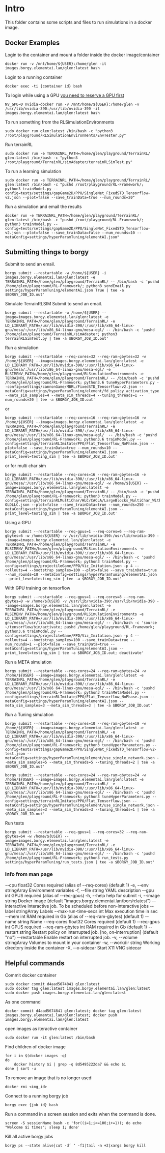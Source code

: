 
# Intro

This folder contains some scripts and files to run simulations in a docker image.

## Docker Examples

Login to the container and mount a folder inside the docker image/container
```
docker run -v /mnt/home/${USER}:/home/glen -it images.borgy.elementai.lan/glen:latest bash
```
Login to a running container
```
docker exec -ti {container id} bash
```

To login while using a GPU [you need to reserve a GPU first](https://elementai.atlassian.net/wiki/spaces/DEV/pages/6698906/Using+GPU+nodes)
```
NV_GPU=0 nvidia-docker run -v /mnt/home/${USER}:/home/glen -v /usr/lib/nvidia-390:/usr/lib/nvidia-390 -it images.borgy.elementai.lan/glen:latest bash
```


To run something from the RLSimulationEnvironments

```
sudo docker run glen:latest /bin/bash -c "python3 /root/playground/RLSimulationEnvironments/EnvTester.py"
```

Run terrainRL
```
sudo docker run -e TERRAINRL_PATH=/home/glen/playground/TerrainRL/ glen:latest /bin/bash -c "python3 /root/playground/TerrainRL/simAdapter/terrainRLSimTest.py"
```

To run a learning simulation

```
sudo docker run -e TERRAINRL_PATH=/home/glen/playground/TerrainRL/ glen:latest /bin/bash -c "pushd /root/playground/RL-Framework/; python3 trainModel.py --config=tests/settings/gapGame2D/PPO/SingleNet_FixedSTD_Tensorflow-v2.json --plot=false --save_trainData=true --num_rounds=20"
```

Run a simulation and email the results
```
docker run -e TERRAINRL_PATH=/home/glen/playground/TerrainRL/ glen:latest /bin/bash -c "pushd /root/playground/RL-Framework/; python3 trainModel.py --config=tests/settings/gapGame2D/PPO/SingleNet_FixedSTD_Tensorflow-v2.json --plot=false --save_trainData=false --num_rounds=10 --metaConfig=settings/hyperParamTuning/elementAI.json"
```
## Submitting things to borgy

Submit to send an email.  
```
borgy submit --restartable -w /home/${USER} -i images.borgy.elementai.lan/glen:latest -e TERRAINRL_PATH=/home/glen/playground/TerrainRL/ -- /bin/bash -c 'pushd /home/glen/playground/RL-Framework/; python3 sendEmail.py settings/hyperParamTuning/elementAI.json True | tee -a $BORGY_JOB_ID.out'
```

Simulate TerrainRLSIM
Submit to send an email.  
```
borgy submit --restartable -w /home/${USER} --image=images.borgy.elementai.lan/glen:latest -e TERRAINRL_PATH=/home/glen/playground/TerrainRL/ -e LD_LIBRARY_PATH=/usr/lib/nvidia-390/:/usr/lib/x86_64-linux-gnu/mesa/:/usr/lib/x86_64-linux-gnu/mesa-egl/ -- /bin/bash -c 'pushd /home/glen/playground/TerrainRL/simAdapter; python3 terrainRLSimTest.py | tee -a $BORGY_JOB_ID.out'
```

Run a simulation  
```
borgy submit --restartable --req-cores=32 --req-ram-gbytes=32 -w /home/${USER} --image=images.borgy.elementai.lan/glen:latest -e LD_LIBRARY_PATH=/usr/lib/nvidia-390/:/usr/lib/x86_64-linux-gnu/mesa/:/usr/lib/x86_64-linux-gnu/mesa-egl/ -e RLSIMENV_PATH=/home/glen/playground/RLSimulationEnvironments -e TERRAINRL_PATH=/home/glen/playground/TerrainRL/ -- /bin/bash -c 'pushd /home/glen/playground/RL-Framework; python3.6 tuneHyperParameters.py --config=settings/cannonGame/MBRL/FixedSTD_Tensorflow-v2.json --metaConfig=settings/hyperParamTuning/element/fd_policy_activation_type.json --meta_sim_samples=4 --meta_sim_threads=4 --tuning_threads=1 --num_rounds=20 | tee -a $BORGY_JOB_ID.out'
```
or
```
borgy submit --restartable --req-cores=16 --req-ram-gbytes=16 -w /home/${USER} --image=images.borgy.elementai.lan/glen:latest -e TERRAINRL_PATH=/home/glen/playground/TerrainRL/ -e LD_LIBRARY_PATH=/usr/lib/nvidia-390/:/usr/lib/x86_64-linux-gnu/mesa/:/usr/lib/x86_64-linux-gnu/mesa-egl/  -- /bin/bash -c 'pushd /home/glen/playground/RL-Framework; python3.6 trainModel.py --config=settings/terrainRLImitate/PPO/Flat_Tensorflow_NoPhase.json --plot=false --save_trainData=true --num_rounds=10 --metaConfig=settings/hyperParamTuning/elementAI.json --print_level=testing_sim | tee -a $BORGY_JOB_ID.out'
```
or for multi char sim
```
borgy submit --restartable --req-cores=16 --req-ram-gbytes=16 -e LD_LIBRARY_PATH=/usr/lib/nvidia-390/:/usr/lib/x86_64-linux-gnu/mesa/:/usr/lib/x86_64-linux-gnu/mesa-egl/ -w /home/${USER} --image=images.borgy.elementai.lan/glen:latest -e TERRAINRL_PATH=/home/glen/playground/TerrainRL/ -- /bin/bash -c 'pushd /home/glen/playground/RL-Framework; python3 trainModel.py --config=settings/terrainRLMultiChar/HLC/CACLA/LargeBlocks_MultiChar_WithVelocity_OnPolicy-OLDLLC.json --plot=false --save_trainData=true --num_rounds=250 --metaConfig=settings/hyperParamTuning/elementAI.json --print_level=testing_sim | tee -a $BORGY_JOB_ID.out'
```
Using a GPU
```
borgy submit --restartable --req-gpus=1 --req-cores=6 --req-ram-gbytes=6 -w /home/${USER} -v /usr/lib/nvidia-390:/usr/lib/nvidia-390 --image=images.borgy.elementai.lan/glen:latest -e TERRAINRL_PATH=/home/glen/playground/TerrainRL/ -e RLSIMENV_PATH=/home/glen/playground/RLSimulationEnvironments -e LD_LIBRARY_PATH=/usr/lib/nvidia-390/:/usr/lib/x86_64-linux-gnu/mesa/:/usr/lib/x86_64-linux-gnu/mesa-egl/ -- /bin/bash -c 'pushd /home/glen/playground/RL-Framework; python3 trainModel.py --config=settings/projectileGame/PPO/Viz_Imitation.json -p 4 --rollouts=4 --bootstrap_samples=100 --plot=false --save_trainData=true --num_rounds=10 --metaConfig=settings/hyperParamTuning/elementAI.json --print_level=testing_sim | tee -a $BORGY_JOB_ID.out'
```
With GPU training on tensorflow
```
borgy submit --restartable --req-gpus=1 --req-cores=8 --req-ram-gbytes=8 -w /home/${USER} -v /usr/lib/nvidia-390:/usr/lib/nvidia-390 --image=images.borgy.elementai.lan/glen:latest -e TERRAINRL_PATH=/home/glen/playground/TerrainRL/ -e RLSIMENV_PATH=/home/glen/playground/RLSimulationEnvironments -e LD_LIBRARY_PATH=/usr/lib/nvidia-390/:/usr/lib/x86_64-linux-gnu/mesa/:/usr/lib/x86_64-linux-gnu/mesa-egl/ -- /bin/bash -c 'source ~/tensorflow/bin/activate; pushd /home/glen/playground/RL-Framework; python3.6 trainModel.py --config=settings/projectileGame/PPO/Viz_Imitation.json -p 4 --rollouts=4 --bootstrap_samples=100 --save_trainData=true --num_rounds=1 --plot=false --save_trainData=true --metaConfig=settings/hyperParamTuning/elementAI.json --print_level=testing_sim | tee -a $BORGY_JOB_ID.out; deactivate'
```

Run a META simulation  
```
borgy submit --restartable --req-cores=24 --req-ram-gbytes=24 -w /home/${USER} --image=images.borgy.elementai.lan/glen:latest -e TERRAINRL_PATH=/home/glen/playground/TerrainRL/ -e LD_LIBRARY_PATH=/usr/lib/nvidia-390/:/usr/lib/x86_64-linux-gnu/mesa/:/usr/lib/x86_64-linux-gnu/mesa-egl/ -- /bin/bash -c 'pushd /home/glen/playground/RL-Framework; python3 trainMetaModel.py --config=settings/terrainRLImitate/PPO/Flat_Tensorflow_NoPhase.json --metaConfig=settings/hyperParamTuning/elementAI.json --meta_sim_samples=3 --meta_sim_threads=3 | tee -a $BORGY_JOB_ID.out'
```

Run a Tuning simulation  
```
borgy submit --restartable --req-cores=10 --req-ram-gbytes=10 -w /home/${USER} --image=images.borgy.elementai.lan/glen:latest -e TERRAINRL_PATH=/home/glen/playground/TerrainRL/ -e LD_LIBRARY_PATH=/usr/lib/nvidia-390/:/usr/lib/x86_64-linux-gnu/mesa/:/usr/lib/x86_64-linux-gnu/mesa-egl/ -- /bin/bash -c 'pushd /home/glen/playground/RL-Framework; python3 tuneHyperParameters.py --config=tests/settings/gapGame2D/PPO/SingleNet_FixedSTD_Tensorflow-v2-test.json --metaConfig=settings/hyperParamTuning/element/use_single_network.json --meta_sim_samples=5 --meta_sim_threads=5 --tuning_threads=2 | tee -a $BORGY_JOB_ID.out'
```

```
borgy submit --restartable --req-cores=24 --req-ram-gbytes=24 -w /home/${USER} --image=images.borgy.elementai.lan/glen:latest -e TERRAINRL_PATH=/home/glen/playground/TerrainRL/ -e LD_LIBRARY_PATH=/usr/lib/nvidia-390/:/usr/lib/x86_64-linux-gnu/mesa/:/usr/lib/x86_64-linux-gnu/mesa-egl/ -- /bin/bash -c 'pushd /home/glen/playground/RL-Framework; python3 tuneHyperParameters.py --config=settings/terrainRLImitate/PPO/Flat_Tensorflow.json --metaConfig=settings/hyperParamTuning/element/use_single_network.json --meta_sim_samples=3 --meta_sim_threads=3 --tuning_threads=1 | tee -a $BORGY_JOB_ID.out'
```

Run tests
```
borgy submit --restartable --req-gpus=1 --req-cores=32 --req-ram-gbytes=64 -w /home/${USER} --image=images.borgy.elementai.lan/glen:latest -e TERRAINRL_PATH=/home/glen/playground/TerrainRL/ -e LD_LIBRARY_PATH=/usr/lib/nvidia-390/:/usr/lib/x86_64-linux-gnu/mesa/:/usr/lib/x86_64-linux-gnu/mesa-egl/ -- /bin/bash -c 'pushd /home/glen/playground/RL-Framework; python3 run_tests.py settings/hyperParamTuning/run_tests.json | tee -a $BORGY_JOB_ID.out'
```
### Info from man page

--cpu float32             Cores required (alias of --req-cores) (default 1)
  -e, --env stringArray         Environment variables
  -f, --file string             YAML description
      --gpu int                 GPUS required (alias of --req-gpus)
  -h, --help                    help for submit
  -i, --image string            Docker image (default "images.borgy.elementai.lan/borsh:latest")
      --interactive             Interactive job. To be scheduled before non-interactive jobs
      --label stringArray       Labels
      --max-run-time-secs int   Max execution time in sec
      --mem int                 RAM required in Gb (alias of --req-ram-gbytes) (default 1)
      --name string             Name
      --req-cores float32       Cores required (default 1)
      --req-gpus int            GPUS required
      --req-ram-gbytes int      RAM required in Gb (default 1)
      --restart string          Restart policy on interrupted job. [no, on-interruption] (default "no")
      --restartable             Enable restart on interrupted job.
  -v, --volume stringArray      Volumes to mount in your container
  -w, --workdir string          Working directory inside the container
  -X, --x-sidecar               Start X11 VNC sidecar

## Helpful commands

Commit docker container
```
sudo docker commit d4aad5674841 glen:latest
sudo docker tag glen:latest images.borgy.elementai.lan/glen:latest
sudo docker push images.borgy.elementai.lan/glen:latest
```
As one command
```
docker commit d4aad5674841 glen:latest; docker tag glen:latest images.borgy.elementai.lan/glen:latest; docker push images.borgy.elementai.lan/glen:latest
```

open images as iteractive container
```
sudo docker run -it glen:latest /bin/bash
```

Find children of docker image
```
for i in $(docker images -q)
do
    docker history $i | grep -q 8d5495222da7 && echo $i
done | sort -u
```

To remove an image that is no longer used
```
docker rmi <img_id>
```

Connect to a running borgy job
```
borgy exec {job id} bash
```

Run a command in a screen session and exits when the command is done.
```
screen -S sessionName bash -c 'for((i=1;i<=100;i+=1)); do echo "Welcome $i times"; sleep 1; done'
```

Kill all active borgy jobs
```
borgy ps --state alive|cut -d’ ' -f1|tail -n +2|xargs borgy kill
```